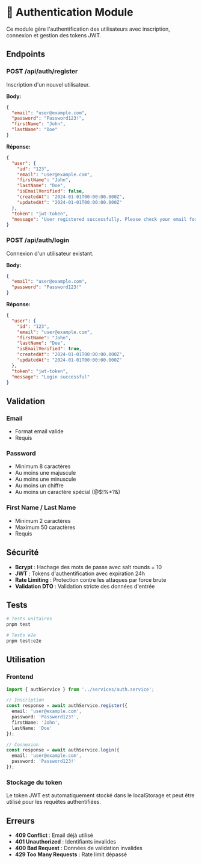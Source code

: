 # 🔐 Authentication Module

Ce module gère l'authentification des utilisateurs avec inscription, connexion et gestion des tokens JWT.

## Endpoints

### POST /api/auth/register
Inscription d'un nouvel utilisateur.

**Body:**
```json
{
  "email": "user@example.com",
  "password": "Password123!",
  "firstName": "John",
  "lastName": "Doe"
}
```

**Réponse:**
```json
{
  "user": {
    "id": "123",
    "email": "user@example.com",
    "firstName": "John",
    "lastName": "Doe",
    "isEmailVerified": false,
    "createdAt": "2024-01-01T00:00:00.000Z",
    "updatedAt": "2024-01-01T00:00:00.000Z"
  },
  "token": "jwt-token",
  "message": "User registered successfully. Please check your email for verification."
}
```

### POST /api/auth/login
Connexion d'un utilisateur existant.

**Body:**
```json
{
  "email": "user@example.com",
  "password": "Password123!"
}
```

**Réponse:**
```json
{
  "user": {
    "id": "123",
    "email": "user@example.com",
    "firstName": "John",
    "lastName": "Doe",
    "isEmailVerified": true,
    "createdAt": "2024-01-01T00:00:00.000Z",
    "updatedAt": "2024-01-01T00:00:00.000Z"
  },
  "token": "jwt-token",
  "message": "Login successful"
}
```

## Validation

### Email
- Format email valide
- Requis

### Password
- Minimum 8 caractères
- Au moins une majuscule
- Au moins une minuscule
- Au moins un chiffre
- Au moins un caractère spécial (@$!%*?&)

### First Name / Last Name
- Minimum 2 caractères
- Maximum 50 caractères
- Requis

## Sécurité

- **Bcrypt** : Hachage des mots de passe avec salt rounds = 10
- **JWT** : Tokens d'authentification avec expiration 24h
- **Rate Limiting** : Protection contre les attaques par force brute
- **Validation DTO** : Validation stricte des données d'entrée

## Tests

```bash
# Tests unitaires
pnpm test

# Tests e2e
pnpm test:e2e
```

## Utilisation

### Frontend
```typescript
import { authService } from '../services/auth.service';

// Inscription
const response = await authService.register({
  email: 'user@example.com',
  password: 'Password123!',
  firstName: 'John',
  lastName: 'Doe'
});

// Connexion
const response = await authService.login({
  email: 'user@example.com',
  password: 'Password123!'
});
```

### Stockage du token
Le token JWT est automatiquement stocké dans le localStorage et peut être utilisé pour les requêtes authentifiées.

## Erreurs

- **409 Conflict** : Email déjà utilisé
- **401 Unauthorized** : Identifiants invalides
- **400 Bad Request** : Données de validation invalides
- **429 Too Many Requests** : Rate limit dépassé
